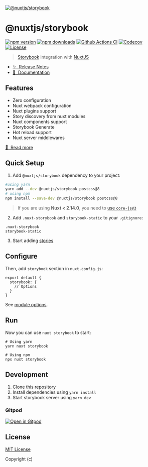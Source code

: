[![@nuxtjs/storybook](https://storybook.nuxtjs.org/preview.png)](https://storybook.nuxtjs.org)

# @nuxtjs/storybook

[![npm version][npm-version-src]][npm-version-href]
[![npm downloads][npm-downloads-src]][npm-downloads-href]
[![Github Actions CI][github-actions-ci-src]][github-actions-ci-href]
[![Codecov][codecov-src]][codecov-href]
[![License][license-src]][license-href]

> [Storybook](https://storybook.js.org/) integration with [NuxtJS](https://nuxtjs.org)

- [✨ &nbsp;Release Notes](https://storybook.nuxtjs.org/releases)
- [📖 &nbsp;Documentation](https://storybook.nuxtjs.org)

## Features

- Zero configuration
- Nuxt webpack configuration
- Nuxt plugins support
- Story discovery from nuxt modules
- Nuxt components support
- Storybook Generate
- Hot reload support
- Nuxt server middlewares

[📖 &nbsp;Read more](https://storybook.nuxtjs.org)

## Quick Setup

1. Add `@nuxtjs/storybook` dependency to your project:

```bash
#using yarn
yarn add --dev @nuxtjs/storybook postcss@8
# using npm
npm install --save-dev @nuxtjs/storybook postcss@8
```


> If you are using <b>Nuxt < 2.14.0</b>, you need to <a href="https://github.com/nuxt/nuxt.js/tree/v2.13.3/packages/babel-preset-app#example-2-use-core-js3">use `core-js@3`</a> 

2. Add `.nuxt-storybook` and `storybook-static` to your `.gitignore`:

```bash{}[.gitignore]
.nuxt-storybook
storybook-static
```

3. Start adding [stories](https://storybook.nuxtjs.org/getting-started/usage)

## Configure

Then, add `storybook` section in `nuxt.config.js`:

```js[nuxt.config.js]
export default {
  storybook: {
    // Options
  }
}
```

See [module options](https://storybook.nuxtjs.org/api/options).

## Run
Now you can use `nuxt storybook` to start:
```
# Using yarn
yarn nuxt storybook

# Using npm
npx nuxt storybook
```

## Development

1. Clone this repository
2. Install dependencies using `yarn install`
3. Start storybook server using `yarn dev`

### Gitpod

[![Open in Gitpod](https://gitpod.io/button/open-in-gitpod.svg)](https://gitpod.io/#https://github.com/nuxt-community/storybook)

## License

[MIT License](./LICENSE)

Copyright (c)

<!-- Badges -->
[npm-version-src]: https://img.shields.io/npm/v/@nuxtjs/storybook/latest.svg
[npm-version-href]: https://npmjs.com/package/@nuxtjs/storybook

[npm-downloads-src]: https://img.shields.io/npm/dt/@nuxtjs/storybook.svg
[npm-downloads-href]: https://npmjs.com/package/@nuxtjs/storybook

[github-actions-ci-src]: https://github.com/nuxt-community/storybook/workflows/ci/badge.svg
[github-actions-ci-href]: https://github.com/nuxt-community/storybook/actions?query=workflow%3Aci

[codecov-src]: https://img.shields.io/codecov/c/github/nuxt-community/storybook.svg
[codecov-href]: https://codecov.io/gh/nuxt-community/storybook

[license-src]: https://img.shields.io/npm/l/@nuxtjs/storybook.svg
[license-href]: https://npmjs.com/package/@nuxtjs/storybook
